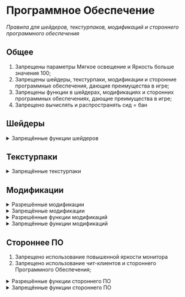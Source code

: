 # Программное Обеспечение
*Правила для шейдеров, текстурпаков, модификаций и стороннего программного обеспечения*



## Общее
1. Запрещены параметры Мягкое освещение и Яркость больше значения 100;
2. Запрещены шейдеры, текстурпаки, модификации и сторонние программные обеспечения, дающие преимущества в игре;
3. Запрещены функции в шейдерах, модификациях и сторонних программных обеспечениях, дающие преимущества в игре;
3. Запрещено вычислять и распространять сид = бан



## Шейдеры

<details>
<summary>Запрещённые функции шейдеров</summary>

- Подводка и подсветка руд
</details>



## Текстурпаки

<details>
<summary>Запрещённые текстурпаки</summary>

- Подводка и подсветка руд, Xray
- Аналоги запрещённых текстурпаков
</details>



## Модификации

<details>
<summary>Разрешённые модификации</summary>

- Bobby, Emotecraft, Litematic, Logical Zoom, ReplayMod, RP Renames, Shulker Box Tooltip
- Голосовой чат, динамическое освещение, индикатор здоровья, мини-карта
- Аналоги разрешённых модификаций
</details>

<details>
<summary>Запрещённые модификации</summary>

- Авто-рыбалка, баритон, гамма, подводка и подсветка руд, читы, Litematica Printer, Xray
- Аналоги запрещённых модификаций
</details>

<details>
<summary>Разрешённые функции модификаций</summary>

- В Litematic разрешена функция easyPlaceMode;
</details>

<details>
<summary>Запрещённые функции модификаций</summary>

1. В мини-картах запрещена функци́я отображения пещер и сущностей;
2. В Freecam запрещена функция NoClip;
3. В Litematic запрещена функция Принтер;
</details>



## Стороннее ПО
1. Запрещено использование повышенной яркости монитора
2. Запрещено использование чит-клиентов и стороннего Программного Обеспечения;


<details>
<summary>Разрешённые функции стороннего ПО</summary>

- Назначение команд в макросы
</details>

<details>
<summary>Запрещённые функции стороннего ПО</summary>

- Авто-рыбалка, кликер, макросы
</details>
